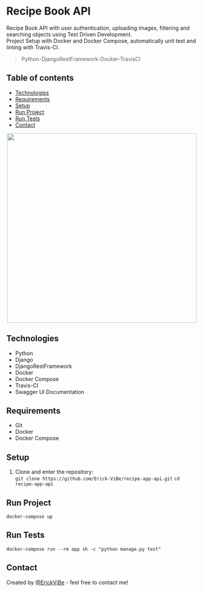 # Recipe Book API
Recipe Book API with user authentication, uploading images, filtering and searching objects using Test Driven Development.\
Project Setup with Docker and Docker Compose, automatically unit test and linting with Travis-CI.

> Python-DjangoRestFramework-Docker-TravisCI

## Table of contents
* [Technologies](#technologies)
* [Requirements](#requirements)
* [Setup](#setup)
* [Run Project](#run-project)
* [Run Tests](#run-tests)
* [Contact](#contact)

<p align='center'>
  <img src="https://i.pinimg.com/originals/ae/cc/84/aecc849a13648cbd773cef883cbd1eda.jpg" width="500" >
</p>

## Technologies
* Python
* Django
* DjangoRestFramework
* Docker
* Docker Compose
* Travis-CI
* Swagger UI Documentation

## Requirements
* Git
* Docker
* Docker Compose

## Setup
1. Clone and enter the repository:\
`git clone https://github.com/Erick-ViBe/recipe-app-api.git`
`cd recipe-app-api`

## Run Project
`docker-compose up`

## Run Tests
`docker-compose run --rm app sh -c "python manage.py test"`

## Contact
Created by [@ErickViBe](https://erickvibe.xyz/) - feel free to contact me!
